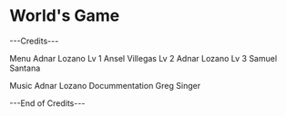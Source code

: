 # World's Game

---Credits---

Menu            Adnar Lozano
Lv 1            Ansel Villegas
Lv 2            Adnar Lozano
Lv 3            Samuel Santana

Music           Adnar Lozano
Docummentation  Greg Singer

---End of Credits---

